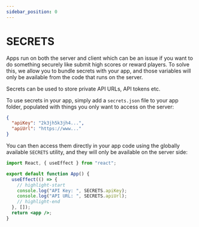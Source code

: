 ```yaml
---
sidebar_position: 0
---
```


# SECRETS

Apps run on both the server and client which can be an issue if you want to do something securely like submit high scores or reward players. To solve this, we allow you to bundle secrets with your app, and those variables will only be available from the code that runs on the server.

Secrets can be used to store private API URLs, API tokens etc.

To use secrets in your app, simply add a `secrets.json` file to your app folder, populated with things you only want to access on the server:

```json
{
  "apiKey": "2k3jh5k3jh4...",
  "apiUrl": "https://www..."
}
```

You can then access them directly in your app code using the globally available `SECRETS` utility, and they will only be available on the server side:

```jsx
import React, { useEffect } from "react";

export default function App() {
  useEffect(() => {
    // highlight-start
    console.log("API Key: ", SECRETS.apiKey);
    console.log("API URL: ", SECRETS.apiUrl);
    // highlight-end
  }, []);
  return <app />;
}
```